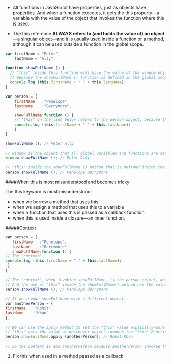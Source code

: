 * All functions in JavaScript have properties, just as objects have properties. And when a function executes, it gets the this property—a variable with the value of the object that invokes the function where this is used.

* The this reference **ALWAYS refers to (and holds the value of) an object**—a singular object—and it is usually used inside a function or a method, although it can be used outside a function in the global scope.


```javascript
var firstName = "Peter",
    lastName = "Ally";
​
function showFullName () {
  // "this" inside this function will have the value of the window object​
  // because the showFullName () function is defined in the global scope, just like the firstName and lastName​
  console.log (this.firstName + " " + this.lastName);
}
​
var person = {
    firstName   :"Penelope",
    lastName    :"Barrymore",

    showFullName:function () {
    // "this" on the line below refers to the person object, because the showFullName function will be invoked by person object.​
    console.log (this.firstName + " " + this.lastName);
    }
}
​
showFullName (); // Peter Ally​
​
// window is the object that all global variables and functions are defined on, hence:​
window.showFullName (); // Peter Ally​
​
// "this" inside the showFullName () method that is defined inside the person object still refers to the person object, hence:​
person.showFullName (); // Penelope Barrymore
```
####When this is most misunderstood and becomes tricky

The this keyword is most misunderstood:
* when we borrow a method that uses this
* when we assign a method that uses this to a variable
* when a function that uses this is passed as a callback function
* when this is used inside a closure—an inner function.

#####Context

```javascript
var person = {
   firstName   :"Penelope",
   lastName    :"Barrymore",
   showFullName:function () {
​// The "context"​
console.log (this.firstName + " " + this.lastName);
 }
}
​
​// The "context", when invoking showFullName, is the person object, when we invoke the showFullName () method on the person object.​
​// And the use of "this" inside the showFullName() method has the value of the person object,​
person.showFullName (); // Penelope Barrymore​
​
​// If we invoke showFullName with a different object:​
​var anotherPerson = {
firstName   :"Rohit",
lastName    :"Khan"​
};
​
​// We can use the apply method to set the "this" value explicitly—more on the apply () method later.​
​// "this" gets the value of whichever object invokes the "this" Function, hence:​
person.showFullName.apply (anotherPerson); // Rohit Khan​
​
​// So the context is now anotherPerson because anotherPerson invoked the person.showFullName ()  method by virtue of using the apply () method​
```

1. Fix this when used in a method passed as a callback

